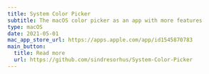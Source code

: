 ```yaml
---
title: System Color Picker
subtitle: The macOS color picker as an app with more features
type: macOS
date: 2021-05-01
mac_app_store_url: https://apps.apple.com/app/id1545870783
main_button:
  title: Read more
  url: https://github.com/sindresorhus/System-Color-Picker
---
```


